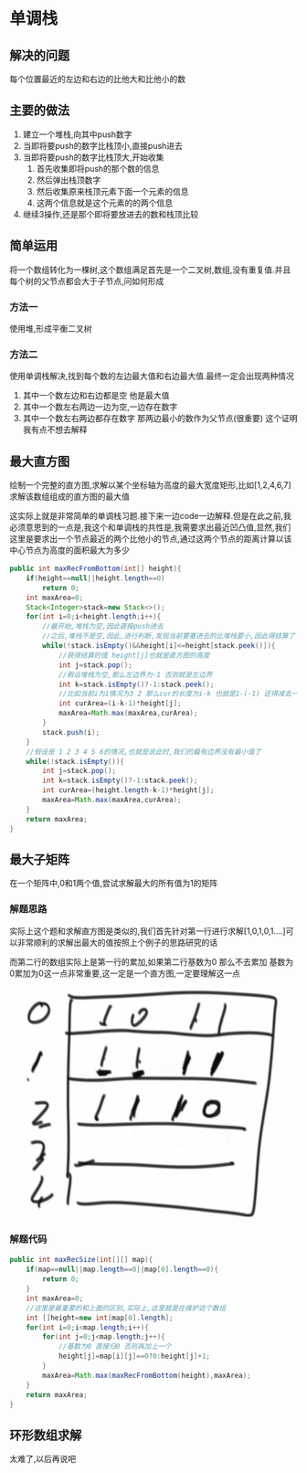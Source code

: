# 单调栈

## 解决的问题

每个位置最近的左边和右边的比他大和比他小的数



## 主要的做法

1. 建立一个堆栈,向其中push数字
2. 当即将要push的数字比栈顶小,直接push进去
3. 当即将要push的数字比栈顶大,开始收集
   1. 首先收集即将push的那个数的信息
   2. 然后弹出栈顶数字
   3. 然后收集原来栈顶元素下面一个元素的信息
   4. 这两个信息就是这个元素的的两个信息
4. 继续3操作,还是那个即将要放进去的数和栈顶比较



## 简单运用

将一个数组转化为一棵树,这个数组满足首先是一个二叉树,数组,没有重复值.并且每个树的父节点都会大于子节点,问如何形成

### 方法一

使用堆,形成平衡二叉树

### 方法二

使用单调栈解决,找到每个数的左边最大值和右边最大值.最终一定会出现两种情况

1. 其中一个数左边和右边都是空 他是最大值
2. 其中一个数左右两边一边为空,一边存在数字
3. 其中一个数左右两边都存在数字 那两边最小的数作为父节点(很重要) 这个证明我有点不想去解释





## 最大直方图

绘制一个完整的直方图,求解以某个坐标轴为高度的最大宽度矩形,比如[1,2,4,6,7] 求解该数组组成的直方图的最大值

这实际上就是非常简单的单调栈习题.接下来一边code一边解释.但是在此之前,我必须意思到的一点是,我这个和单调栈的共性是,我需要求出最近凹凸值,显然,我们这里是要求出一个节点最近的两个比他小的节点,通过这两个节点的距离计算以该中心节点为高度的面积最大为多少

```java
public int maxRecFromBottom(int[] height){
    if(height==null||height.length==0)
        return 0;
    int maxArea=0;
    Stack<Integer>stack=new Stack<>();
    for(int i=0;i<height.length;i++){
        //最开始,堆栈为空,因此直接push进去
        //之后,堆栈不是空,因此,进行判断,发现当前要塞进去的比堆栈要小,因此得结算了
        while(!stack.isEmpty()&&height[i]<=height[stack.peek()]){
            //获得结算的值 height[j]也就是直方图的高度
            int j=stack.pop();
            //假设堆栈为空,那么左边界为-1 否则就是左边界
            int k=stack.isEmpty()?-1:stack.peek();
            //比如当前i为1情况为3 2 那么cur的长度为i-k 也就是1-(-1) 还得减去一个1   
            int curArea=(i-k-1)*height[j];
            maxArea=Math.max(maxArea,curArea);
        }
        stack.push(i);
    }
    //假设是 1 2 3 4 5 6的情况,也就是说此时,我们的最有边界没有最小值了
    while(!stack.isEmpty()){
        int j=stack.pop();
        int k=stack.isEmpty()?-1:stack.peek();
        int curArea=(height.length-k-1)*height[j];
        maxArea=Math.max(maxArea,curArea);
    }
    return maxArea;
}
```





## 最大子矩阵

在一个矩阵中,0和1两个值,尝试求解最大的所有值为1的矩阵

### 解题思路

实际上这个题和求解直方图是类似的,我们首先针对第一行进行求解[1,0,1,0,1....]可以非常顺利的求解出最大的值按照上个例子的思路研究的话

而第二行的数组实际上是第一行的累加,如果第二行基数为0 那么不去累加 基数为0累加为0这一点非常重要,这一定是一个直方图,一定要理解这一点

![1554708480499](assets/1554708480499.png)

### 解题代码

```java
public int maxRecSize(int[][] map){
    if(map==null||map.length==0||map[0].length==0){
        return 0;
    }
    int maxArea=0;
    //这里是最重要的和上面的区别,实际上,这里就是在维护这个数组
    int []height=new int[map[0].length];
    for(int i=0;i<map.length;i++){
        for(int j=0;j<map.length;j++){
            //基数为0 直接归0 否则再加上一个
            height[j]=map[i][j]==0?0:height[j]+1;
        }
        maxArea=Math.max(maxRecFromBottom(height),maxArea);
    }
    return maxArea;
}
```





## 环形数组求解

太难了,以后再说吧